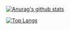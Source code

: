 [![Anurag's github stats](https://github-readme-stats.vercel.app/api?username=zhahu315&show_icons=true&bg_color=30,393DB70,FF7FF00,FF6EC7)](https://github.com/anuraghazra/github-readme-stats)

[![Top Langs](https://github-readme-stats.vercel.app/api/top-langs/?username=zhahu315&layout=compact)](https://github.com/anuraghazra/github-readme-stats)
